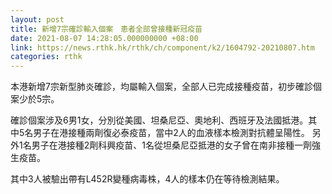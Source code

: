 ```yaml
---
layout: post
title: 新增7宗確診輸入個案　患者全部曾接種新冠疫苗
date: 2021-08-07 14:28:05.000000000 +08:00
link: https://news.rthk.hk/rthk/ch/component/k2/1604792-20210807.htm
categories: rthk
---
```


本港新增7宗新型肺炎確診，均屬輸入個案，全部人已完成接種疫苗，初步確診個案少於5宗。

確診個案涉及6男1女，分別從美國、坦桑尼亞、奧地利、西班牙及法國抵港。其中5名男子在港接種兩劑復必泰疫苗，當中2人的血液樣本檢測對抗體呈陽性。 另外1名男子在港接種2劑科興疫苗、1名從坦桑尼亞抵港的女子曾在南非接種一劑強生疫苗。

其中3人被驗出帶有L452R變種病毒株，4人的樣本仍在等待檢測結果。
